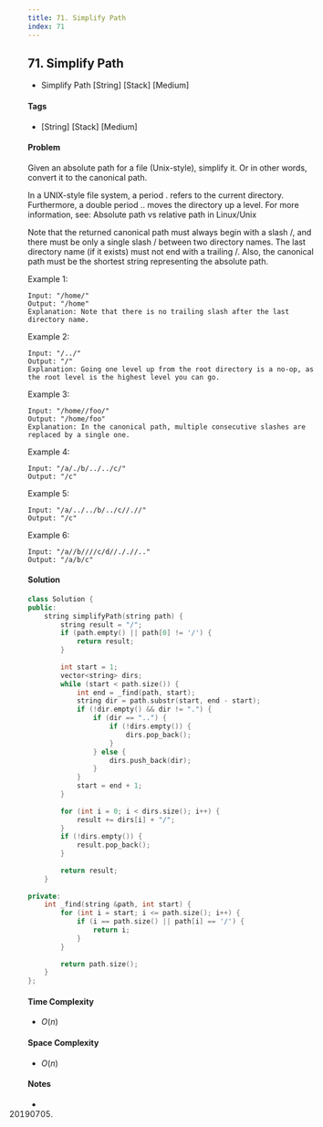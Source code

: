 ```yaml
---
title: 71. Simplify Path
index: 71
---
```


## 71. Simplify Path
- Simplify Path [String] [Stack] [Medium]

#### Tags
- [String] [Stack] [Medium]

#### Problem
Given an absolute path for a file (Unix-style), simplify it. Or in other words, convert it to the canonical path.

In a UNIX-style file system, a period . refers to the current directory. Furthermore, a double period .. moves the directory up a level. For more information, see: Absolute path vs relative path in Linux/Unix

Note that the returned canonical path must always begin with a slash /, and there must be only a single slash / between two directory names. The last directory name (if it exists) must not end with a trailing /. Also, the canonical path must be the shortest string representing the absolute path.

 

Example 1:

    Input: "/home/"
    Output: "/home"
    Explanation: Note that there is no trailing slash after the last directory name.

Example 2:

    Input: "/../"
    Output: "/"
    Explanation: Going one level up from the root directory is a no-op, as the root level is the highest level you can go.

Example 3:

    Input: "/home//foo/"
    Output: "/home/foo"
    Explanation: In the canonical path, multiple consecutive slashes are replaced by a single one.

Example 4:

    Input: "/a/./b/../../c/"
    Output: "/c"

Example 5:

    Input: "/a/../../b/../c//.//"
    Output: "/c"

Example 6:

    Input: "/a//b////c/d//././/.."
    Output: "/a/b/c"

#### Solution
``` C++
class Solution {
public:
    string simplifyPath(string path) {
        string result = "/";
        if (path.empty() || path[0] != '/') {
            return result;
        }
        
        int start = 1;
        vector<string> dirs;
        while (start < path.size()) {
            int end = _find(path, start);
            string dir = path.substr(start, end - start);
            if (!dir.empty() && dir != ".") {
                if (dir == "..") {
                    if (!dirs.empty()) {
                        dirs.pop_back();
                    }
                } else {
                    dirs.push_back(dir);
                }
            }
            start = end + 1;
        }
        
        for (int i = 0; i < dirs.size(); i++) {
            result += dirs[i] + "/";
        }
        if (!dirs.empty()) {
            result.pop_back();
        }
        
        return result;
    }
    
private:
    int _find(string &path, int start) {
        for (int i = start; i <= path.size(); i++) {
            if (i == path.size() || path[i] == '/') {
                return i;
            }
        }
        
        return path.size();
    }
};
```

#### Time Complexity
- $O(n)$

#### Space Complexity
- $O(n)$

#### Notes
- 20190705.

